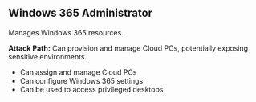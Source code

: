 ## Windows 365 Administrator

Manages Windows 365 resources.

**Attack Path:** Can provision and manage Cloud PCs, potentially exposing sensitive environments.

- Can assign and manage Cloud PCs
- Can configure Windows 365 settings
- Can be used to access privileged desktops
